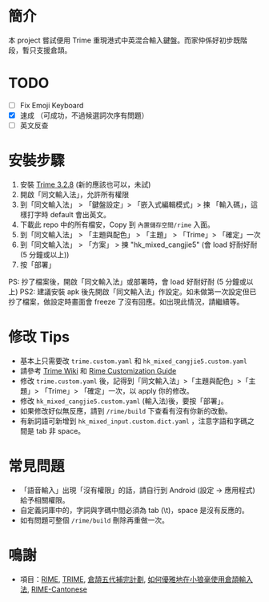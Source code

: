 
# 簡介

本 project 嘗試便用 Trime 重現港式中英混合輸入鍵盤。而家仲係好初步既階段，暫只支援倉頡。

# TODO 

- [ ] Fix Emoji Keyboard
- [X] 速成 （可成功，不過候選詞次序有問題）
- [ ] 英文反查

# 安裝步驟

1. 安裝 [Trime 3.2.8](https://github.com/osfans/trime/releases) (新的應該也可以，未試)
2. 開啟「同文輸入法」，允許所有權限
3. 到「同文輸入法」 > 「鍵盤設定」> 「嵌入式編輯模式」> 揀 「輸入碼」，這樣打字時 default 會出英文。
3. 下載此 repo 中的所有檔安，Copy 到 `內置儲存空間/rime` 入面。
3. 到「同文輸入法」 > 「主題與配色」 > 「主題」 > 「Trime」> 「確定」一次
3. 到「同文輸入法」 > 「方案」 > 揀 "hk_mixed_cangjie5" (會 load 好耐好耐 (5 分鐘或以上))
3. 按「部署」

PS: 抄了檔案後，開啟「同文輸入法」或部署時，會 load 好耐好耐 (5 分鐘或以上)
PS2: 建議安裝 apk 後先開啟「同文輸入法」作設定。如未做第一次設定但已抄了檔案，做設定時畫面會 freeze 了沒有回應。如出現此情況，請繼續等。

# 修改 Tips

- 基本上只需要改  `trime.custom.yaml` 和 `hk_mixed_cangjie5.custom.yaml`
- 請參考 [Trime Wiki](https://github.com/osfans/trime/wiki/trime.yaml) 和 [Rime Customization Guide](https://github.com/rime/home/wiki/CustomizationGuide)
- 修改 `trime.custom.yaml` 後，記得到「同文輸入法」>「主題與配色」>「主題」>  「Trime」> 「確定」一次，以 apply 你的修改。
- 修改 `hk_mixed_cangjie5.custom.yaml` (輸入法)後，要按「部署」。
- 如果修改好似無反應，請到 `/rime/build` 下查看有沒有你新的改動。
- 有新詞語可新增到 `hk_mixed_input.custom.dict.yaml` ，注意字語和字碼之間是 tab 非 space。

# 常見問題

- 「語音輸入」出現「沒有權限」的話，請自行到 Android (設定 -> 應用程式)給予相關權限。
- 自定義詞庫中的，字詞與字碼中間必須為 tab (\t)，space 是沒有反應的。
- 如有問題可整個 `/rime/build` 刪除再重做一次。

# 鳴謝

- 項目：[RIME], [TRIME], [倉頡五代補完計劃], [如何優雅地在小狼毫使用倉頡輸入法], [RIME-Cantonese]

[RIME]: http://rime.im
[TRIME]: https://github.com/osfans/trime
[倉頡五代補完計劃]: https://github.com/Jackchows/Cangjie5
[RIME-Cantonese]: https://github.com/rime/rime-cantonese
[如何優雅地在小狼毫使用倉頡輸入法]: https://github.com/qingchen239/RimeCangjieInputConfiguration